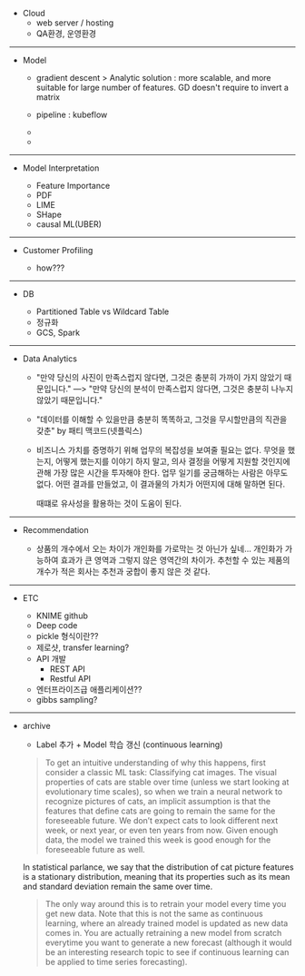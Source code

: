 - Cloud
  - web server / hosting
  - QA환경, 운영환경

------------------------------------------------------
- Model

  - gradient descent > Analytic solution : more scalable, and more suitable for large number of features.
  GD doesn't require to invert a matrix
  
  - pipeline : kubeflow
  - 
  - 
------------------------------------------------------
- Model Interpretation

  - Feature Importance <br>
  - PDF 
  - LIME
  - SHape
  - causal ML(UBER)
  
------------------------------------------------------  
- Customer Profiling 

  - how???

------------------------------------------------------
- DB

  - Partitioned Table vs Wildcard Table
  - 정규화 
  - GCS, Spark
------------------------------------------------------
- Data Analytics
  
  - "만약 당신의 사진이 만족스럽지 않다면, 그것은 충분히 가까이 가지 않았기 때문입니다." 
    —> "만약 당신의 분석이 만족스럽지 않다면, 그것은 충분히 나누지 않았기 때문입니다."

  - "데이터를 이해할 수 있을만큼 충분히 똑똑하고, 그것을 무시할만큼의 직관을 갖춘" by 패티 맥코드(넷플릭스)

  - 비즈니스 가치를 증명하기 위해 업무의 복잡성을 보여줄 필요는 없다. 무엇을 했는지, 어떻게 했는지를 이야기 하지 말고,
    의사 결정을 어떻게 지원할 것인지에 관해 가장 많은 시간을 투자해야 한다. 업무 일기를 궁금해하는 사람은 아무도 없다. 어떤 결과를 만들었고, 
    이 결과물의 가치가 어떤지에 대해 말하면 된다.
    
    때떄로 유사성을 활용하는 것이 도움이 된다.
------------------------------------------------------
- Recommendation

  - 상품의 개수에서 오는 차이가 개인화를 가로막는 것 아닌가 싶네...
    개인화가 가능하여 효과가 큰 영역과 그렇지 않은 영역간의 차이가.
    추천할 수 있는 제품의 개수가 적은 회사는 추천과 궁합이 좋지 않은 것 같다.
 
------------------------------------------------------  
- ETC

  - KNIME github
  - Deep code
  - pickle 형식이란??
  - 제로샷, transfer learning?
  - API 개발
    - REST API
    - Restful API 
  - 엔터프라이즈급 애플리케이션??
  - gibbs sampling?
  
------------------------------------------------------
- archive

  - Label 추가 + Model 학습 갱신 (continuous learning) <br>
  
  > To get an intuitive understanding of why this happens, first consider a classic ML task: Classifying cat images. 
  The visual properties of cats are stable over time (unless we start looking at evolutionary time scales),
  so when we train a neural network to recognize pictures of cats, an implicit assumption is that the features 
  that define cats are going to remain the same for the foreseeable future. We don’t expect cats to look different next week,
  or next year, or even ten years from now. Given enough data, the model we trained this week is good enough for the foreseeable
  future as well.
  
  In statistical parlance, we say that the distribution of cat picture features is a stationary distribution,
  meaning that its properties such as its mean and standard deviation remain the same over time.
    
  > The only way around this is to retrain your model every time you get new data. 
  Note that this is not the same as continuous learning, where an already trained model is updated as new data comes in.
  You are actually retraining a new model from scratch everytime you want to generate a new forecast
  (although it would be an interesting research topic to see if continuous learning can be applied to time series forecasting).
    

